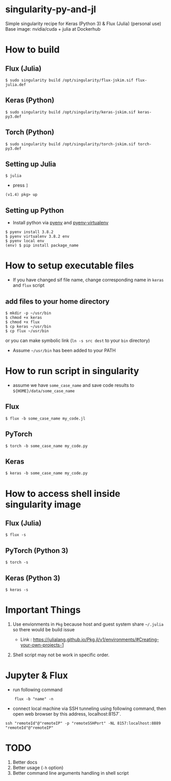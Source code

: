 # singularity-py-and-jl
Simple singularity recipe for Keras (Python 3) & Flux (Julia) (personal use)
Base image: nvidia/cuda + julia at Dockerhub

# How to build 

## Flux (Julia)
```
$ sudo singularity build /opt/singularity/flux-jskim.sif flux-julia.def
```

## Keras (Python)
```
$ sudo singularity build /opt/singularity/keras-jskim.sif keras-py3.def
```

## Torch (Python)
```
$ sudo singularity build /opt/singularity/torch-jskim.sif torch-py3.def
```

## Setting up Julia
```
$ julia
```

* press `]`

```
(v1.4) pkg> up
```

## Setting up Python
* Install python via [pyenv](https://github.com/pyenv/pyenv) and [pyenv-virtualenv](https://github.com/pyenv/pyenv-virtualenv)

```
$ pyenv install 3.8.2
$ pyenv virtualenv 3.8.2 env
$ pyenv local env
(env) $ pip install package_name
```

# How to setup executable files 

* If you have changed sif file name, change corresponding name in `keras` and `flux` script

## add files to your home directory

```
$ mkdir -p ~/usr/bin
$ chmod +x keras
$ chmod +x flux
$ cp keras ~/usr/bin
$ cp flux ~/usr/bin
```

or you can make symbolic link (`ln -s src dest` to your `bin` directory)

* Assume `~/usr/bin` has been added to your PATH

# How to run script in singularity 

* assume we have `some_case_name` and save code results to `${HOME}/data/some_case_name`


## Flux

```
$ flux -b some_case_name my_code.jl
```

## PyTorch

```
$ torch -b some_case_name my_code.py
```

## Keras

```
$ keras -b some_case_name my_code.py
```

# How to access shell inside singularity image

## Flux (Julia)

```
$ flux -s
```

## PyTorch (Python 3)

```
$ torch -s
```


## Keras (Python 3)

```
$ keras -s
```

# Important Things

1. Use envionments in `Pkg` because host and guest system share `~/.julia` so there would be build issue
    * Link : https://julialang.github.io/Pkg.jl/v1/environments/#Creating-your-own-projects-1

2. Shell script may not be work in specific order. 


# Jupyter & Flux

* run following command
```
    flux -b "name" -n
```

* connect local machine via SSH tunneling using following command, then open web browser by this address, localhost:8157`.
```
ssh "remoteId"@"remoteIP" -p "remoteSSHPort" -NL 8157:localhost:8889 "remoteId"@"remoteIP"
```

# TODO

1. Better docs
2. Better usage (`-h` option)
3. Better command line arguments handling in shell script

